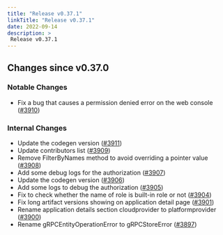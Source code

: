 ```yaml
---
title: "Release v0.37.1"
linkTitle: "Release v0.37.1"
date: 2022-09-14
description: >
 Release v0.37.1
---
```


## Changes since v0.37.0

### Notable Changes
* Fix a bug that causes a permission denied error on the web console ([#3910](https://github.com/pipe-cd/pipecd/pull/3910))

### Internal Changes
* Update the codegen version ([#3911](https://github.com/pipe-cd/pipecd/pull/3911))
* Update contributors list ([#3909](https://github.com/pipe-cd/pipecd/pull/3909))
* Remove FilterByNames method to avoid overriding a pointer value ([#3908](https://github.com/pipe-cd/pipecd/pull/3908))
* Add some debug logs for the authorization ([#3907](https://github.com/pipe-cd/pipecd/pull/3907))
* Update the codegen version ([#3906](https://github.com/pipe-cd/pipecd/pull/3906))
* Add some logs to debug the authorization ([#3905](https://github.com/pipe-cd/pipecd/pull/3905))
* Fix to check whether the name of role is built-in role or not  ([#3904](https://github.com/pipe-cd/pipecd/pull/3904))
* Fix long artifact versions showing on application detail page ([#3901](https://github.com/pipe-cd/pipecd/pull/3901))
* Rename application details section cloudprovider to platformprovider ([#3900](https://github.com/pipe-cd/pipecd/pull/3900))
* Rename gRPCEntityOperationError to gRPCStoreError ([#3897](https://github.com/pipe-cd/pipecd/pull/3897))
